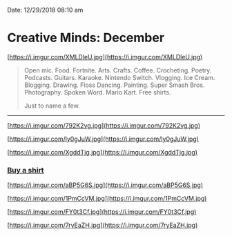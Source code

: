 

Date: 12/29/2018 08:10 am

# Creative Minds: December

[https://i.imgur.com/XMLDleU.jpg](https://i.imgur.com/XMLDleU.jpg)

> Open mic. Food. Fortnite. Arts. Crafts. Coffee. Crocheting. Poetry. Podcasts. Guitars. Karaoke. Nintendo Switch. Vlogging. Ice Cream. Blogging. Drawing. Floss Dancing. Painting. Super Smash Bros. Photography. Spoken Word. Mario Kart. Free shirts. 
> 
> Just to name a few.

---- 

[https://i.imgur.com/792K2vg.jpg](https://i.imgur.com/792K2vg.jpg)

[https://i.imgur.com/ly0gJuW.jpg](https://i.imgur.com/ly0gJuW.jpg)

[https://i.imgur.com/XgddTjg.jpg](https://i.imgur.com/XgddTjg.jpg)

### [Buy a shirt](https://teespring.com/shop/creative-minds-shirt)

[https://i.imgur.com/aBP5G6S.jpg](https://i.imgur.com/aBP5G6S.jpg)

[https://i.imgur.com/1PmCcVM.jpg](https://i.imgur.com/1PmCcVM.jpg)

[https://i.imgur.com/FY0t3Cf.jpg](https://i.imgur.com/FY0t3Cf.jpg)

[https://i.imgur.com/7ryEaZH.jpg](https://i.imgur.com/7ryEaZH.jpg)
